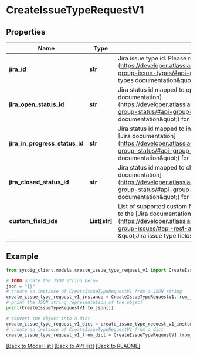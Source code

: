 # CreateIssueTypeRequestV1


## Properties

Name | Type | Description | Notes
------------ | ------------- | ------------- | -------------
**jira_id** | **str** | Jira issue type id. Please refer to the [Jira documentation](https://developer.atlassian.com/cloud/jira/platform/rest/v3/api-group-issue-types/#api-group-issue-types \&quot;Jira issue types documentation\&quot;) for more info.  | 
**jira_open_status_id** | **str** | Jira status id mapped to open status. Please refer to the [Jira documentation](https://developer.atlassian.com/cloud/jira/platform/rest/v3/api-group-status/#api-group-status \&quot;Jira status documentation\&quot;) for more info.  | 
**jira_in_progress_status_id** | **str** | Jira status id mapped to in progress status. Please refer to the [Jira documentation](https://developer.atlassian.com/cloud/jira/platform/rest/v3/api-group-status/#api-group-status \&quot;Jira status documentation\&quot;) for more info.  | 
**jira_closed_status_id** | **str** | Jira status id mapped to closed status. Please refer to the [Jira documentation](https://developer.atlassian.com/cloud/jira/platform/rest/v3/api-group-status/#api-group-status \&quot;Jira status documentation\&quot;) for more info.  | 
**custom_field_ids** | **List[str]** | List of supported custom field ids for the issue type. Please refer to the [Jira documentation](https://developer.atlassian.com/cloud/jira/platform/rest/v3/api-group-issues/#api-rest-api-3-issue-createmeta-get \&quot;Jira issue type fields documentation\&quot;) for more info.  | [optional] 

## Example

```python
from sysdig_client.models.create_issue_type_request_v1 import CreateIssueTypeRequestV1

# TODO update the JSON string below
json = "{}"
# create an instance of CreateIssueTypeRequestV1 from a JSON string
create_issue_type_request_v1_instance = CreateIssueTypeRequestV1.from_json(json)
# print the JSON string representation of the object
print(CreateIssueTypeRequestV1.to_json())

# convert the object into a dict
create_issue_type_request_v1_dict = create_issue_type_request_v1_instance.to_dict()
# create an instance of CreateIssueTypeRequestV1 from a dict
create_issue_type_request_v1_from_dict = CreateIssueTypeRequestV1.from_dict(create_issue_type_request_v1_dict)
```
[[Back to Model list]](../README.md#documentation-for-models) [[Back to API list]](../README.md#documentation-for-api-endpoints) [[Back to README]](../README.md)



